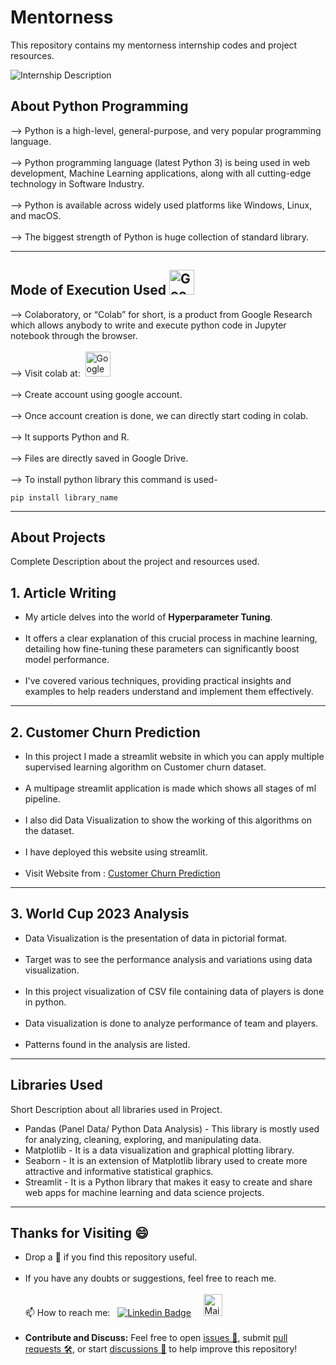 # Mentorness

This repository contains my mentorness internship codes and project resources.

<img src = "https://github.com/madhurimarawat/Mentorness/assets/105432776/14d06213-8c44-4c10-a6fb-ffefaca3de2e" title = "Internship Description" alt = "Internship Description">


## About Python Programming

--> Python is a high-level, general-purpose, and very popular programming language.<br><br>
--> Python programming language (latest Python 3) is being used in web development, Machine Learning applications, along with all cutting-edge technology in Software Industry.<br><br>
--> Python is available across widely used platforms like Windows, Linux, and macOS.<br><br>
--> The biggest strength of Python is huge collection of standard library.<br>

---
## Mode of Execution Used  <img src="https://colab.research.google.com/img/colab_favicon_256px.png" title="Google Colab" alt="Google Colab" width="40" height="40">

--> Colaboratory, or “Colab” for short, is a product from Google Research which allows anybody to write and execute python code in Jupyter notebook through the browser.<br><br>
--> Visit colab at:&nbsp; <a href="https://colab.research.google.com/"> <img src="https://colab.research.google.com/img/colab_favicon_256px.png" title="Google Colab" alt="Google Colab" width="40" height="40"></a><br><br>
--> Create account using google account.<br><br>
--> Once account creation is done, we can directly start coding in colab.<br><br>
--> It supports Python and R.<br><br>
--> Files are directly saved in Google Drive.<br><br>
--> To install python library this command is used-
```
pip install library_name 
```
---

## About Projects

<p>Complete Description about the project and resources used.</p>

## **1. Article Writing**

- My article delves into the world of **Hyperparameter Tuning**.<br><br>
- It offers a clear explanation of this crucial process in machine learning, detailing how fine-tuning these parameters can significantly boost model performance.<br><br>
- I've covered various techniques, providing practical insights and examples to help readers understand and implement them effectively.

---

## **2. Customer Churn Prediction**

- In this project I made a streamlit website in which you can apply multiple supervised learning algorithm on Customer churn dataset.<br><br>
- A multipage streamlit application is made which shows all stages of ml pipeline.<br><br>
- I also did Data Visualization to show the working of this algorithms on the dataset.<br><br>
- I have deployed this website using streamlit.<br><br>
- Visit Website from : <a href="https://customer-churn-prediction-ml-pipeline.streamlit.app/">Customer Churn Prediction</a>

---

## **3. World Cup 2023 Analysis**

- Data Visualization is the presentation of data in pictorial format.<br><br>
- Target was to see the performance analysis and variations using data visualization.<br><br>
- In this project visualization of CSV file containing data of players is done in python.<br><br>
- Data visualization is done to analyze performance of team and players.<br><br>
- Patterns found in the analysis are listed.

---

## Libraries Used

<p>Short Description about all libraries used in Project.</p>
<ul>
  <li>Pandas (Panel Data/ Python Data Analysis) - This library is mostly used for analyzing,
cleaning, exploring, and manipulating data.</li>
  <li>Matplotlib - It is a data visualization and graphical plotting library.</li>
<li>Seaborn - It is an extension of Matplotlib library used to create more attractive and
informative statistical graphics.</li>
  <li>Streamlit - It is a Python library that makes it easy to create and share web apps for machine learning and data science projects.</li>
</ul>

---

## Thanks for Visiting 😄

- Drop a 🌟 if you find this repository useful.<br><br>
- If you have any doubts or suggestions, feel free to reach me.<br><br>
📫 How to reach me:  &nbsp; [![Linkedin Badge](https://img.shields.io/badge/-madhurima-blue?style=flat&logo=Linkedin&logoColor=white)](https://www.linkedin.com/in/madhurima-rawat/) &nbsp; &nbsp;
<a href ="mailto:rawatmadhurima@gmail.com"><img src="https://github.com/madhurimarawat/Machine-Learning-Using-Python/assets/105432776/b6a0873a-e961-42c0-8fbf-ab65828c961a" height=35 width=30 title="Mail Illustration" alt="Mail Illustration📫" > </a><br><br>
- **Contribute and Discuss:** Feel free to open <a href= "https://github.com/madhurimarawat/Mentorness/issues">issues 🐛</a>, submit <a href = "https://github.com/madhurimarawat/Mentorness/pulls">pull requests 🛠️</a>, or start <a href = "https://github.com/madhurimarawat/Mentorness/discussions">discussions 💬</a> to help improve this repository!
